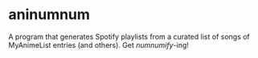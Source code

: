 # aninumnum
A program that generates Spotify playlists from a curated list of songs of MyAnimeList entries (and others). Get *numnumify*-ing!
